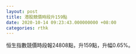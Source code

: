 ```yaml
---
layout: post
title: 港股競價時段升159點
date: 2020-10-14 09:23:43.000000000 +08:00
categories: rthk
---
```


恒生指數競價時段報24808點，升159點，升幅0.65%。
